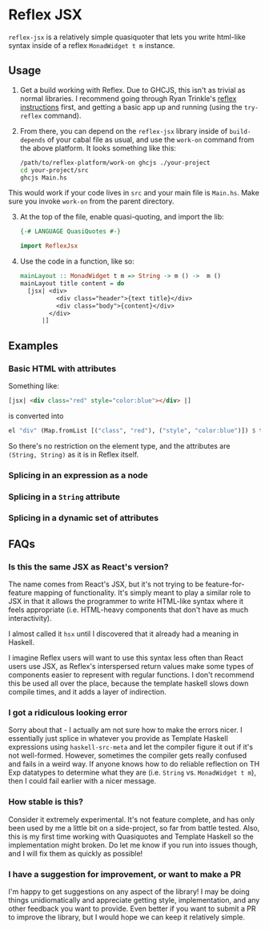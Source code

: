 # Reflex JSX

`reflex-jsx` is a relatively simple quasiquoter that lets you write
html-like syntax inside of a reflex `MonadWidget t m` instance.

## Usage

1. Get a build working with Reflex. Due to GHCJS, this isn't as
    trivial as normal libraries. I recommend going through Ryan
    Trinkle's
    [reflex instructions](https://github.com/reflex-frp/reflex-platform#reflex-platform)
    first, and getting a basic app up and running (using the
    `try-reflex` command).
2. From there, you can depend on the `reflex-jsx` library inside of
  `build-depends` of your cabal file as usual, and use the `work-on`
  command from the above platform. It looks something like this:

    ```bash
    /path/to/reflex-platform/work-on ghcjs ./your-project
    cd your-project/src
    ghcjs Main.hs
    ```

  This would work if your code lives in `src` and your main file is
  `Main.hs`. Make sure you invoke `work-on` from the parent directory.

3. At the top of the file, enable quasi-quoting, and import the lib:

   ```haskell
   {-# LANGUAGE QuasiQuotes #-}

   import ReflexJsx
   ```
4. Use the code in a function, like so:

   ```haskell
   mainLayout :: MonadWidget t m => String -> m () ->  m ()
   mainLayout title content = do
     [jsx| <div>
             <div class="header">{text title}</div>
             <div class="body">{content}</div>
           </div>
         |]
    ```

## Examples

### Basic HTML with attributes

Something like:

```html
[jsx| <div class="red" style="color:blue"></div> |]
```

is converted into

```haskell
el "div" (Map.fromList [("class", "red"), ("style", "color:blue")]) $ text ""
```

So there's no restriction on the element type, and the attributes are
`(String, String)` as it is in Reflex itself.

### Splicing in an expression as a node



### Splicing in a `String` attribute



### Splicing in a dynamic set of attributes



## FAQs

### Is this the same JSX as React's version?

The name comes from React's JSX, but it's not trying to be feature-for-feature
mapping of functionality. It's simply meant to play a similar role to JSX in
that it allows the programmer to write HTML-like syntax where it feels
appropriate (i.e. HTML-heavy components that don't have as much interactivity).

I almost called it `hsx` until I discovered that it already had a meaning in Haskell.

I imagine Reflex users will want to use this syntax less often than React users
use JSX, as Reflex's interspersed return values make some types of components
easier to represent with regular functions. I don't recommend this be used all
over the place, because the template haskell slows down compile times, and it
adds a layer of indirection.

### I got a ridiculous looking error

Sorry about that - I actually am not sure how to make the errors nicer. I
essentially just splice in whatever you provide as Template Haskell expressions
using `haskell-src-meta` and let the compiler figure it out if it's not
well-formed. However, sometimes the compiler gets really confused and fails in a
weird way. If anyone knows how to do reliable reflection on TH Exp datatypes to
determine what they are (i.e. `String` vs. `MonadWidget t m`), then I could fail
earlier with a nicer message.

### How stable is this?

Consider it extremely experimental. It's not feature complete, and has only been
used by me a little bit on a side-project, so far from battle tested. Also, this
is my first time working with Quasiquotes and Template Haskell so the
implementation might broken. Do let me know if you run into issues though, and I
will fix them as quickly as possible!

### I have a suggestion for improvement, or want to make a PR

I'm happy to get suggestions on any aspect of the library! I may be doing things unidiomatically
and appreciate getting style, implementation, and any other feedback you want to provide. Even
better if you want to submit a PR to improve the library, but I would hope we can keep it
relatively simple.
